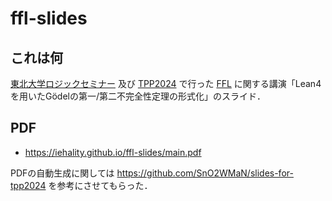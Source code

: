 # ffl-slides

## これは何
[東北大学ロジックセミナー](https://sites.google.com/view/sendai-logic/) 及び [TPP2024](https://www.math.nagoya-u.ac.jp/~garrigue/tpp2024/) で行った [FFL](https://github.com/FormalizedFormalLogic) に関する講演「Lean4を用いたGödelの第一/第二不完全性定理の形式化」のスライド．

## PDF

- https://iehality.github.io/ffl-slides/main.pdf

PDFの自動生成に関しては https://github.com/SnO2WMaN/slides-for-tpp2024 を参考にさせてもらった．


